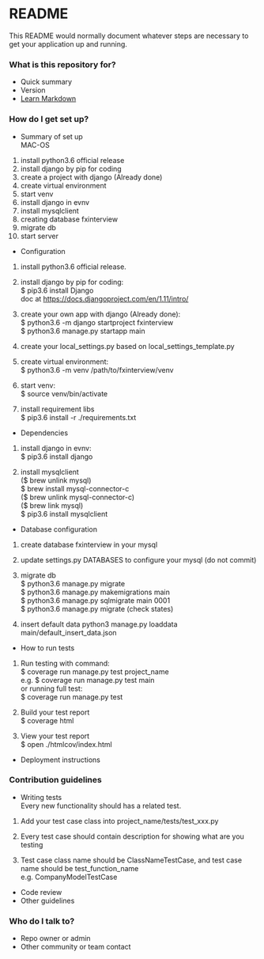 # README #

This README would normally document whatever steps are necessary to get your application up and running.

### What is this repository for? ###

* Quick summary
* Version
* [Learn Markdown](https://bitbucket.org/tutorials/markdowndemo)

### How do I get set up? ###

* Summary of set up  
MAC-OS  
1. install python3.6 official release  
2. install django by pip for coding  
3. create a project with django (Already done)  
4. create virtual environment  
5. start venv  
6. install django in evnv  
7. install mysqlclient  
8. creating database fxinterview  
9. migrate db  
10. start server  


* Configuration  
1. install python3.6 official release.  

2. install django by pip for coding:  
$ pip3.6 install Django  
doc at https://docs.djangoproject.com/en/1.11/intro/  

3. create your own app with django (Already done):  
$ python3.6 -m django startproject fxinterview  
$ python3.6 manage.py startapp main  

4. create your local_settings.py based on local_settings_template.py  

5. create virtual environment:  
$ python3.6 -m venv /path/to/fxinterview/venv  

6. start venv:  
$ source venv/bin/activate  

7. install requirement libs  
$ pip3.6 install -r ./requirements.txt

* Dependencies  
1. install django in evnv:    
$ pip3.6 install django  

2. install mysqlclient  
($ brew unlink mysql)  
$ brew install mysql-connector-c  
($ brew unlink mysql-connector-c)  
($ brew link mysql)  
$ pip3.6 install mysqlclient  


* Database configuration  
1. create database fxinterview in your mysql  

2. update settings.py DATABASES to configure your mysql (do not commit)  

3. migrate db  
$ python3.6 manage.py migrate  
$ python3.6 manage.py makemigrations main  
$ python3.6 manage.py sqlmigrate main 0001  
$ python3.6 manage.py migrate (check states)

4. insert default data
python3 manage.py loaddata main/default_insert_data.json 

* How to run tests
1. Run testing with command:  
$ coverage run manage.py test project_name  
e.g. 
$ coverage run manage.py test main  
or running full test:  
$ coverage run manage.py test

2. Build your test report  
$ coverage html  

3. View your test report  
$ open ./htmlcov/index.html   

* Deployment instructions

### Contribution guidelines ###

* Writing tests  
Every new functionality should has a related test. 

1. Add your test case class into project_name/tests/test_xxx.py 

2. Every test case should contain description for showing what are you testing

3. Test case class name should be ClassNameTestCase, and test case name should be test_function_name  
e.g. CompanyModelTestCase

* Code review
* Other guidelines

### Who do I talk to? ###

* Repo owner or admin
* Other community or team contact